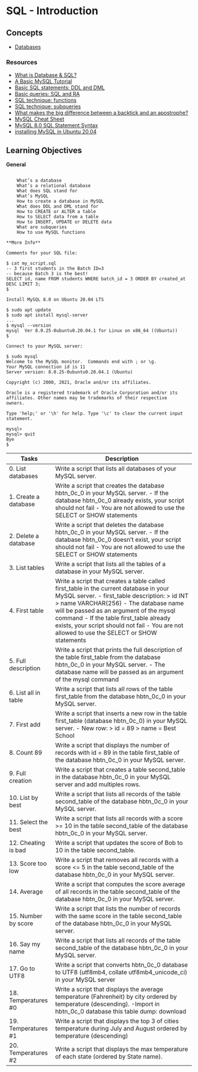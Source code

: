 # SQL - Introduction

## Concepts
- [Databases](https://intranet.alxswe.com/concepts/37)

### **Resources**
- [What is Database & SQL?](https://intranet.alxswe.com/rltoken/yyRKTEdRkYEVlRgZPbasjw)
- [A Basic MySQL Tutorial](https://intranet.alxswe.com/rltoken/sV2PtK5YfQsXWW1malRZ5Q)
- [Basic SQL statements: DDL and DML](https://intranet.alxswe.com/rltoken/IUKo4-UaRZSKPvXr5u9oBw)
- [Basic queries: SQL and RA](https://intranet.alxswe.com/rltoken/rXKvu2u7vg1Hj6bnX7UgMg)
- [SQL technique: functions](https://intranet.alxswe.com/rltoken/-Riv_dzSYsJyvy-LlaO6Mg)
- [SQL technique: subqueries](https://intranet.alxswe.com/rltoken/QpIXoR--8eBIaidgSWYsBQ)
- [What makes the big difference between a backtick and an apostrophe?](https://intranet.alxswe.com/rltoken/Gt0nFJPJRwW2Y0izzwbVrw)
- [MySQL Cheat Sheet](https://intranet.alxswe.com/rltoken/1oU1LwCksQLXjs6fZYezrw)
- [MySQL 8.0 SQL Statement Syntax](https://intranet.alxswe.com/rltoken/HmdmLiYBM0Q34iCYPWd9XQ)
- [installing MySQL in Ubuntu 20.04](https://intranet.alxswe.com/rltoken/IpYI9rgbwfjxOAQQgpHCmQ)

## Learning Objectives
**General**
~~~

    What’s a database
    What’s a relational database
    What does SQL stand for
    What’s MySQL
    How to create a database in MySQL
    What does DDL and DML stand for
    How to CREATE or ALTER a table
    How to SELECT data from a table
    How to INSERT, UPDATE or DELETE data
    What are subqueries
    How to use MySQL functions

**More Info**

Comments for your SQL file:

$ cat my_script.sql
-- 3 first students in the Batch ID=3
-- because Batch 3 is the best!
SELECT id, name FROM students WHERE batch_id = 3 ORDER BY created_at DESC LIMIT 3;
$

Install MySQL 8.0 on Ubuntu 20.04 LTS

$ sudo apt update
$ sudo apt install mysql-server
...
$ mysql --version
mysql  Ver 8.0.25-0ubuntu0.20.04.1 for Linux on x86_64 ((Ubuntu))
$

Connect to your MySQL server:

$ sudo mysql
Welcome to the MySQL monitor.  Commands end with ; or \g.
Your MySQL connection id is 11
Server version: 8.0.25-0ubuntu0.20.04.1 (Ubuntu)

Copyright (c) 2000, 2021, Oracle and/or its affiliates.

Oracle is a registered trademark of Oracle Corporation and/or its
affiliates. Other names may be trademarks of their respective
owners.

Type 'help;' or '\h' for help. Type '\c' to clear the current input statement.

mysql>
mysql> quit
Bye
$
~~~
| Tasks | Description |
| ----- | ----------- |
| 0. List databases | Write a script that lists all databases of your MySQL server. |
| 1. Create a database | Write a script that creates the database hbtn_0c_0 in your MySQL server. - If the database hbtn_0c_0 already exists, your script should not fail - You are not allowed to use the SELECT or SHOW statements |
| 2. Delete a database | Write a script that deletes the database hbtn_0c_0 in your MySQL server. - If the database hbtn_0c_0 doesn’t exist, your script should not fail - You are not allowed to use the SELECT or SHOW statements |
| 3. List tables | Write a script that lists all the tables of a database in your MySQL server. |
| 4. First table | Write a script that creates a table called first_table in the current database in your MySQL server. - first_table description: > id INT > name VARCHAR(256) - The database name will be passed as an argument of the mysql command - If the table first_table already exists, your script should not fail - You are not allowed to use the SELECT or SHOW statements |
| 5. Full description | Write a script that prints the full description of the table first_table from the database hbtn_0c_0 in your MySQL server. - The database name will be passed as an argument of the mysql command |
| 6. List all in table | Write a script that lists all rows of the table first_table from the database hbtn_0c_0 in your MySQL server. |
| 7. First add | Write a script that inserts a new row in the table first_table (database hbtn_0c_0) in your MySQL server. - New row: > id = 89 > name = Best School |
| 8. Count 89 | Write a script that displays the number of records with id = 89 in the table first_table of the database hbtn_0c_0 in your MySQL server. |
| 9. Full creation | Write a script that creates a table second_table in the database hbtn_0c_0 in your MySQL server and add multiples rows. |
| 10. List by best | Write a script that lists all records of the table second_table of the database hbtn_0c_0 in your MySQL server. |
| 11. Select the best | Write a script that lists all records with a score >= 10 in the table second_table of the database hbtn_0c_0 in your MySQL server. |
| 12. Cheating is bad | Write a script that updates the score of Bob to 10 in the table second_table. |
| 13. Score too low | Write a script that removes all records with a score <= 5 in the table second_table of the database hbtn_0c_0 in your MySQL server. |
| 14. Average | Write a script that computes the score average of all records in the table second_table of the database hbtn_0c_0 in your MySQL server. |
| 15. Number by score | Write a script that lists the number of records with the same score in the table second_table of the database hbtn_0c_0 in your MySQL server. |
| 16. Say my name | Write a script that lists all records of the table second_table of the database hbtn_0c_0 in your MySQL server. |
| 17. Go to UTF8 | Write a script that converts hbtn_0c_0 database to UTF8 (utf8mb4, collate utf8mb4_unicode_ci) in your MySQL server |
| 18. Temperatures #0 | Write a script that displays the average temperature (Fahrenheit) by city ordered by temperature (descending). -Import in hbtn_0c_0 database this table dump: download |
| 19. Temperatures #1 | Write a script that displays the top 3 of cities temperature during July and August ordered by temperature (descending) |
| 20. Temperatures #2 | Write a script that displays the max temperature of each state (ordered by State name). |

